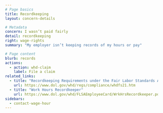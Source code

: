 ```yaml
---
# Page basics
title: Recordkeeping
layout: concern-details

# Metadata
concern: I wasn’t paid fairly
detail: recordkeeping
right: wage-rights
summary: "My employer isn’t keeping records of my hours or pay"

# Page content
blurb: records
actions:
  - action: whd-claim
    label: File a claim
related_links:
  - title: "Recordkeeping Requirements under the Fair Labor Standards Act"
    url: https://www.dol.gov/whd/regs/compliance/whdfs21.htm
  - title: "Work Hours Recordkeeper"
    url: https://www.dol.gov/whd/FLSAEmployeeCard/WrkHrsRecordkeeper.pdf
sidebars:
  - contact-wage-hour
---
```

